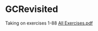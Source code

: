 # GCRevisited
Taking on exercises 1-88
[All Exercises.pdf](https://github.com/dandanthesoftwareman/GCRevisited/files/9657457/All.Exercises.pdf)
